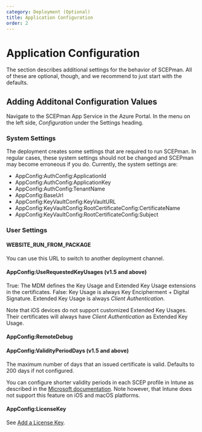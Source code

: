 ```yaml
---
category: Deployment (Optional)
title: Application Configuration
order: 2
---
```


# Application Configuration

The section describes additional settings for the behavior of SCEPman. All of these are optional, though, and we recommend to just start with the defaults.

## Adding Additonal Configuration Values

Navigate to the SCEPman App Service in the Azure Portal. In the menu on the left side, *Configuration* under the Settings heading.

### System Settings

The deployment creates some settings that are required to run SCEPman. In regular cases, these system settings should not be changed and SCEPman may become erroneous if you do. Currently, the system settings are:

* AppConfig:AuthConfig:ApplicationId
* AppConfig:AuthConfig:ApplicationKey
* AppConfig:AuthConfig:TenantName
* AppConfig:BaseUrl
* AppConfig:KeyVaultConfig:KeyVaultURL
* AppConfig:KeyVaultConfig:RootCertificateConfig:CertificateName
* AppConfig:KeyVaultConfig:RootCertificateConfig:Subject

### User Settings

#### WEBSITE_RUN_FROM_PACKAGE

You can use this URL to switch to another deployment channel.

#### AppConfig:UseRequestedKeyUsages (v1.5 and above)

True: The MDM defines the Key Usage and Extended Key Usage extensions in the certificates.
False: Key Usage is always Key Encipherment + Digital Signature. Extended Key Usage is always *Client Authentication*.

Note that iOS devices do not support customized Extended Key Usages. Their certificates will always have *Client Authentication* as Extended Key Usage.

#### AppConfig:RemoteDebug

#### AppConfig:ValidityPeriodDays (v1.5 and above)

The maximum number of days that an issued certificate is valid. Defaults to 200 days if not configured.

You can configure shorter validity periods in each SCEP profile in Intune as described in the [Microsoft documentation](https://docs.microsoft.com/en-us/mem/intune/protect/certificates-scep-configure#modify-the-validity-period-of-the-certificate-template). Note however, that Intune does not support this feature on iOS and macOS platforms.

#### AppConfig:LicenseKey

See [Add a License Key](../configuration/add-a-license-key).
